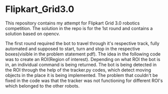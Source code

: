 # Flipkart_Grid3.0
This repository contains my attempt for Flipkart Grid 3.0 robotics competition. The solution in the repo is for the 1st round and contains a solution based on opencv.

The first round required the bot to travel through it's respective track, fully automated and supposed to start, turn and stop in the respective boxes(visible in the problem statement pdf). The idea in the following code was to create an ROI(Region of interest). Depending on what ROI the bot is in, an individual command is being returned. The bot is being detected in the ROI through the help of the tracker.py codes, which detect moving objects in the place it is being implemented. The problem that couldn't be fixed in the code was that the tracker was not functioning for different ROI's which belonged to the other robots.
